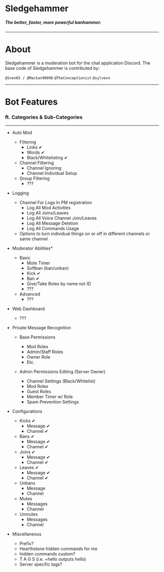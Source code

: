 # Sledgehammer
##### The better, faster, more powerful banhammer.

___

# About
Sledgehammer is a moderation bot for the chat application Discord.
The base code of Sledgehammer is contributed by:

`@Sven65 / @Mackan90096`
`@TheConceptionist`
`@sylvexn`

___

# Bot Features
###    ft. Categories & Sub-Categories

____

- Auto Mod
  - Filtering
      - Links ✔
      - Words ✔
      - Black/Whitelisting ✔
  - Channel Filtering
      - Channel Ignoring
      - Channel Individual Setup
  - Group Filtering
      - ???

- Logging
  - Channel For Logs In PM registration
      - Log All Mod Activities
      - Log All Joins/Leaves
      - Log All Voice Channel Join/Leaves
      - Log All Message Deletion
      - Log All Commands Usage
  - Options to turn individual things on or off in different channels or same channel

- Moderator Abilities*
  - Basic
      - Mute Timer
      - Softban (ban/unban)
      - Kick ✔
      - Ban ✔
      - Give/Take Roles by name not ID
      - ???
  - Advanced
      - ???

- Web Dashboard
  - ???

- Private Message Recognition
  - Base Permissions
      - Mod Roles
      - Admin/Staff Roles
      - Owner Role
      - Etc.

  - Admin Permissions Editing (Server Owner)
      - Channel Settings (Black/Whitelist)
      - Mod Roles
      - Guest Roles
      - Member Timer w/ Role
      - Spam Prevention Settings

- Configurations
  - Kicks ✔
    - Message ✔
    - Channel ✔
  - Bans ✔
    - Message ✔
    - Channel ✔
  - Joins ✔
    - Message ✔
    - Channel ✔
  - Leaves ✔
    - Message ✔
    - Channel ✔
  - Unbans
    - Message
    - Channel
  - Mutes
    - Messages
    - Channel
  - Unmutes
    - Messages
    - Channel

- Miscellaneous
  - Prefix?
  - Hearthstone hidden commands for me
  - hidden commands custom?
  - T A G S (i.e. +hello outputs hello)
  - Server specific tags?
